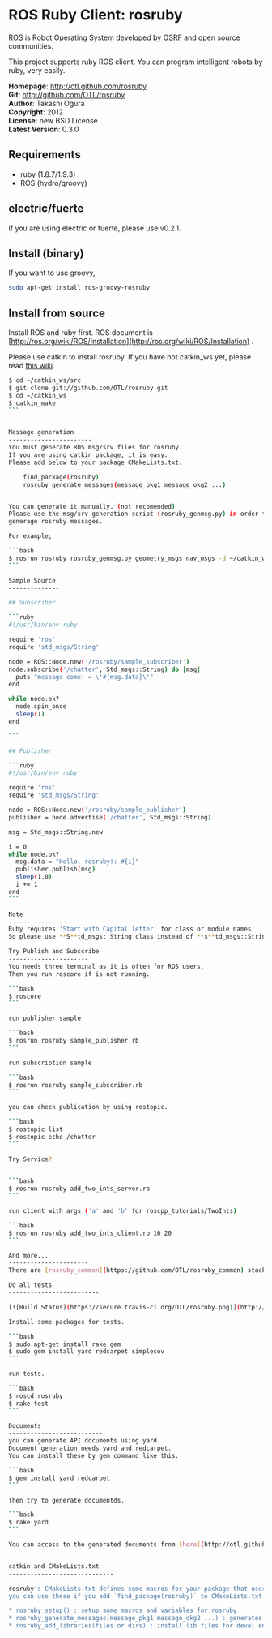 ROS Ruby Client: rosruby
=======
[ROS](http://ros.org) is Robot Operating System developed by [OSRF](http://osrfoundation.org/) and open source communities.

This project supports ruby ROS client. You can program intelligent robots by ruby, very easily.

**Homepage**:     http://otl.github.com/rosruby   
**Git**:          http://github.com/OTL/rosruby   
**Author**:       Takashi Ogura   
**Copyright**:    2012   
**License**:      new BSD License   
**Latest Version**: 0.3.0   

Requirements
----------
- ruby (1.8.7/1.9.3)
- ROS (hydro/groovy)

electric/fuerte
---------
If you are using electric or fuerte, please use v0.2.1.


Install (binary)
------------------
If you want to use groovy,

```bash
sudo apt-get install ros-groovy-rosruby
```

Install from source
---------------
Install ROS and ruby first. ROS document is [http://ros.org/wiki/ROS/Installation](http://ros.org/wiki/ROS/Installation) .

Please use catkin to install rosruby.
If you have not catkin_ws yet, please read [this wiki](http://wiki.ros.org/ROS/Tutorials/InstallingandConfiguringROSEnvironment).

````bash
$ cd ~/catkin_ws/src
$ git clone git://github.com/OTL/rosruby.git
$ cd ~/catkin_ws
$ catkin_make
```


Message generation
-----------------------
You must generate ROS msg/srv files for rosruby.
If you are using catkin package, it is easy.
Please add below to your package CMakeLists.txt.

    find_package(rosruby)
    rosruby_generate_messages(message_pkg1 message_okg2 ...)


You can generate it manually. (not recomended)
Please use the msg/srv generation script (rosruby_genmsg.py) in order to 
generage rosruby messages.

For example,

```bash
$ rosrun rosruby rosruby_genmsg.py geometry_msgs nav_msgs -d ~/catkin_ws/devel/lib/ruby/vendor_ruby/
```

Sample Source
--------------

## Subscriber

```ruby
#!/usr/bin/env ruby

require 'ros'
require 'std_msgs/String'

node = ROS::Node.new('/rosruby/sample_subscriber')
node.subscribe('/chatter', Std_msgs::String) do |msg|
  puts "message come! = \'#{msg.data}\'"
end

while node.ok?
  node.spin_once
  sleep(1)
end

```

## Publisher

```ruby
#!/usr/bin/env ruby

require 'ros'
require 'std_msgs/String'

node = ROS::Node.new('/rosruby/sample_publisher')
publisher = node.advertise('/chatter', Std_msgs::String)

msg = Std_msgs::String.new

i = 0
while node.ok?
  msg.data = "Hello, rosruby!: #{i}"
  publisher.publish(msg)
  sleep(1.0)
  i += 1
end
```

Note
----------------
Ruby requires 'Start with Capital letter' for class or module names.
So please use **S**td_msgs::String class instead of **s**td_msgs::String.

Try Publish and Subscribe
----------------------
You needs three terminal as it is often for ROS users.
Then you run roscore if is not running.

```bash
$ roscore
```

run publisher sample

```bash
$ rosrun rosruby sample_publisher.rb
```

run subscription sample

```bash
$ rosrun rosruby sample_subscriber.rb
```

you can check publication by using rostopic.

```bash
$ rostopic list
$ rostopic echo /chatter
```

Try Service?
----------------------

```bash
$ rosrun rosruby add_two_ints_server.rb
```

run client with args ('a' and 'b' for roscpp_tutorials/TwoInts)

```bash
$ rosrun rosruby add_two_ints_client.rb 10 20
```

And more...
----------------------
There are [rosruby_common](https://github.com/OTL/rosruby_common) stack that contains actionlib and tf (highly under development).

Do all tests
-------------------------

[![Build Status](https://secure.travis-ci.org/OTL/rosruby.png)](http://travis-ci.org/OTL/rosruby)

Install some packages for tests.

```bash
$ sudo apt-get install rake gem
$ sudo gem install yard redcarpet simplecov
```

run tests.

```bash
$ roscd rosruby
$ rake test
```

Documents
--------------------------
you can generate API documents using yard.
Document generation needs yard and redcarpet.
You can install these by gem command like this.

```bash
$ gem install yard redcarpet
```

Then try to generate documentds.

```bash
$ rake yard
```

You can access to the generated documents from [here](http://otl.github.com/rosruby/doc/).


catkin and CMakeLists.txt
-----------------------------

rosruby's CMakeLists.txt defines some macros for your package that uses rosruby.
you can use these if you add `find_package(rosruby)` to CMakeLists.txt.

* rosruby_setup() : setup some macros and variables for rosruby
* rosruby_generate_messages(message_pkg1 message_okg2 ...) : generates rosruby msg/srv files
* rosruby_add_libraries(files or dirs) : install lib files for devel environment.

